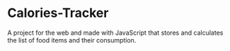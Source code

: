 # Calories-Tracker
A project for the web and made with JavaScript that stores and calculates the list of food items and their consumption.
